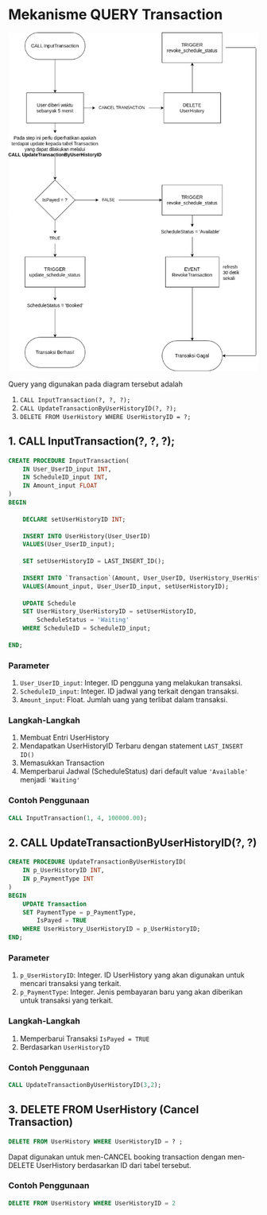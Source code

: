 # Mekanisme QUERY Transaction

![alt text](Query_Transaction.drawio.png)

Query yang digunakan pada diagram tersebut adalah

1. `CALL InputTransaction(?, ?, ?);`
2. `CALL UpdateTransactionByUserHistoryID(?, ?);`
3. `DELETE FROM UserHistory WHERE UserHistoryID = ?;`

## 1. CALL InputTransaction(?, ?, ?);

```sql
CREATE PROCEDURE InputTransaction(
    IN User_UserID_input INT,
    IN ScheduleID_input INT,
    IN Amount_input FLOAT
)
BEGIN

    DECLARE setUserHistoryID INT;

    INSERT INTO UserHistory(User_UserID)
    VALUES(User_UserID_input);

    SET setUserHistoryID = LAST_INSERT_ID();

    INSERT INTO `Transaction`(Amount, User_UserID, UserHistory_UserHistoryID)
    VALUES(Amount_input, User_UserID_input, setUserHistoryID);

    UPDATE Schedule
    SET UserHistory_UserHistoryID = setUserHistoryID,
        ScheduleStatus = 'Waiting'
    WHERE ScheduleID = ScheduleID_input;

END;
```

### Parameter

1. `User_UserID_input`: Integer. ID pengguna yang melakukan transaksi.
2. `ScheduleID_input`: Integer. ID jadwal yang terkait dengan transaksi.
3. `Amount_input`: Float. Jumlah uang yang terlibat dalam transaksi.

### Langkah-Langkah

1. Membuat Entri UserHistory
2. Mendapatkan UserHistoryID Terbaru dengan statement `LAST_INSERT ID()`
3. Memasukkan Transaction
4. Memperbarui Jadwal (ScheduleStatus) dari default value `'Available'` menjadi `'Waiting'`

### Contoh Penggunaan

```sql
CALL InputTransaction(1, 4, 100000.00);
```

## 2. CALL UpdateTransactionByUserHistoryID(?, ?)

```sql
CREATE PROCEDURE UpdateTransactionByUserHistoryID(
    IN p_UserHistoryID INT,
    IN p_PaymentType INT
)
BEGIN
    UPDATE Transaction
    SET PaymentType = p_PaymentType,
        IsPayed = TRUE
    WHERE UserHistory_UserHistoryID = p_UserHistoryID;
END;
```

### Parameter

1. `p_UserHistoryID`: Integer. ID UserHistory yang akan digunakan untuk mencari transaksi yang terkait.
2. `p_PaymentType`: Integer. Jenis pembayaran baru yang akan diberikan untuk transaksi yang terkait.

### Langkah-Langkah

1. Memperbarui Transaksi `IsPayed = TRUE`
2. Berdasarkan `UserHistoryID`

### Contoh Penggunaan

```sql
CALL UpdateTransactionByUserHistoryID(3,2);
```

## 3. DELETE FROM UserHistory (Cancel Transaction)

```sql
DELETE FROM UserHistory WHERE UserHistoryID = ? ;
```

Dapat digunakan untuk men-CANCEL booking transaction dengan men-DELETE UserHistory berdasarkan ID dari tabel tersebut.

### Contoh Penggunaan

```sql
DELETE FROM UserHistory WHERE UserHistoryID = 2
```
